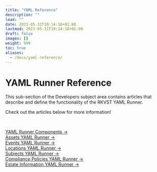 ```yaml
---
title: "YAML Reference"
description: ""
lead: ""
date: 2023-05-31T10:14:18+01:00
lastmod: 2023-05-31T10:14:18+01:00
draft: false
images: []
weight: 999
toc: true
aliases: 
  - /docs/yaml-reference/
---
```

<div class= "row justify-content-center">
    <div class="col-md-12 col-lg-10 col-xl-10">
      <h1>YAML Runner Reference</h1>
      <p>This sub-section of the Developers subject area contains articles that describe and define the functionality of the RKVST YAML Runner.<br></p>
      <p> Check out the articles below for more information!</p><br>
      <p><a href="/developers/yaml-reference/story-runner-components/">YAML Runner Components &rarr;</a><br>
      <a href="/developers/yaml-reference/assets/">Assets YAML Runner &rarr;</a><br>
      <a href="/developers/yaml-reference/events/">Events YAML Runner &rarr;</a><br>
      <a href="/developers/yaml-reference/locations/">Locations YAML Runner &rarr;</a><br>
      <a href="/developers/yaml-reference/subjects/">Subjects YAML Runner &rarr;</a><br>
      <a href="/developers/yaml-reference/compliance/">Compliance Policies YAML Runner &rarr;</a><br>
      <a href="/developers/yaml-reference/estate-info/">Estate Information YAML Runner &rarr;</a></p>
    </div>
</div>